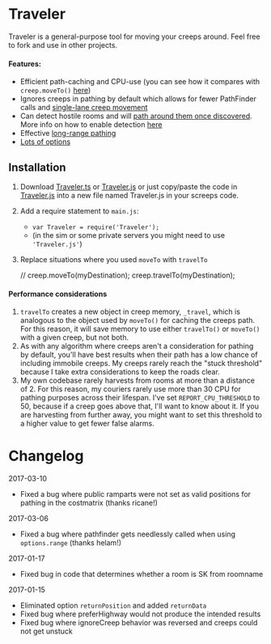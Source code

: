 # Traveler

Traveler is a general-purpose tool for moving your creeps around. Feel free to fork and use in other projects.

#### Features:
* Efficient path-caching and CPU-use (you can see how it compares with `creep.moveTo()` [here](https://github.com/bonzaiferroni/bonzAI/wiki/Improving-on-moveTo's-efficiency))
* Ignores creeps in pathing by default which allows for fewer PathFinder calls and [single-lane creep movement](https://github.com/bonzaiferroni/screepswiki/blob/master/gifs/s33-moveTo.gif)
* Can detect hostile rooms and will [path around them once discovered](https://github.com/bonzaiferroni/bonzAI/wiki/Improving-on-moveTo's-efficiency#long-distances-path-length-400). More info on how to enable detection [here](https://github.com/bonzaiferroni/Traveler/wiki/Improving-Traveler:-Important-Changes#hostile-room-avoidance)
* Effective [long-range pathing](https://github.com/bonzaiferroni/bonzAI/wiki/Improving-on-moveTo's-efficiency#very-long-distances-path-length-1200) 
* [Lots of options]()

## Installation

1. Download [Traveler.ts](https://gist.github.com/bonzaiferroni/18de0bf98228c28d1671d5d79627193b) or [Traveler.js](https://gist.github.com/bonzaiferroni/bbbbf8a681f071dc13759da8a1be316e) or just copy/paste the code in [Traveler.js](https://raw.githubusercontent.com/bonzaiferroni/Traveler/master/Traveler.js) into a new file named Traveler.js in your screeps code.

2. Add a require statement to `main.js`: 
    * `var Traveler = require('Traveler');`
    * (in the sim or some private servers you might need to use `'Traveler.js'`)
3. Replace situations where you used `moveTo` with `travelTo`

    // creep.moveTo(myDestination);
    creep.travelTo(myDestination);

#### Performance considerations
1. `travelTo` creates a new object in creep memory, `_travel`, which is analogous to the object used by `moveTo()` for caching the creeps path. For this reason, it will save memory to use either `travelTo()` or `moveTo()` with a given creep, but not both.
2. As with any algorithm where creeps aren't a consideration for pathing by default, you'll have best results when their path has a low chance of including immobile creeps. My creeps rarely reach the "stuck threshold" because I take extra considerations to keep the roads clear. 
3. My own codebase rarely harvests from rooms at more than a distance of 2. For this reason, my couriers rarely use more than 30 CPU for pathing purposes across their lifespan. I've set `REPORT_CPU_THRESHOLD` to 50, because if a creep goes above that, I'll want to know about it. If you are harvesting from further away, you might want to set this threshold to a higher value to get fewer false alarms.


# Changelog

2017-03-10
* Fixed a bug where public ramparts were not set as valid positions for pathing in the costmatrix (thanks ricane!)

2017-03-06
* Fixed a bug where pathfinder gets needlessly called when using `options.range` (thanks helam!)

2017-01-17
* Fixed bug in code that determines whether a room is SK from roomname

2017-01-15
* Eliminated option `returnPosition` and added `returnData`
* Fixed bug where preferHighway would not produce the intended results
* Fixed bug where ignoreCreep behavior was reversed and creeps could not get unstuck 
